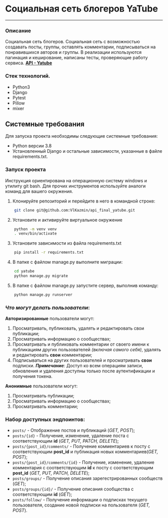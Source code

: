 # Социальная сеть блогеров YaTube  
---
### Описание
Социальная сеть блогеров.
Социальная сеть с возможностью создавать посты, группы, оставлять комментарии, подписываться на понравившихся авторов и группы. В реализации используются пагинация и кеширование, написаны тесты, проверяющие работу сервиса.
**[API - Yatube](https://github.com/VlKazmin/api_final_yatube)**


### Стек технологий.
- Python3
- Django
- Pytest
- Pillow
- mixer

## Системные требования
Для запуска проекта необходимы следующие системные требования:
- Python версии 3.8
- Установленный Django и остальные зависимости, указанные в файле requirements.txt.

### **Запуск проекта**
Инструкция ориентирована на операционную систему windows и утилиту git bash.
Для прочих инструментов используйте аналоги команд для вашего окружения.

1. Клонируйте репозиторий и перейдите в него в командной строке:
```bash
    git clone git@github.com:VlKazmin/api_final_yatube.git
```

2. Установите и активируйте виртуальное окружение
```bash
    python -m venv venv
    . venv/bin/activate
```

3. Установите зависимости из файла requirements.txt
```bash
    pip install -r requirements.txt
```

4. В папке с файлом manage.py выполните миграции:
```bash
    cd yatube
    python manage.py migrate
```

5. В папке с файлом manage.py запустите сервер, выполнив команду:

```bash
    python manage.py runserver
```


### *Что могут делать пользователи*:

**Авторизированные** пользователи могут:
1. Просматривать, публиковать, удалять и редактировать свои публикации;
2. Просматривать информацию о сообществах;
3. Просматривать и публиковать комментарии от своего имени к публикациям других пользователей *(включая самого себя)*, удалять и редактировать **свои** комментарии;
4. Подписываться на других пользователей и просматривать **свои** подписки.
***Примечание***: Доступ ко всем операциям записи, обновления и удаления доступны только после аутентификации и получения токена.

**Анонимные** пользователи могут:
1. Просматривать публикации;
2. Просматривать информацию о сообществах;
3. Просматривать комментарии;

### **Набор доступных эндпоинтов**:
* ```posts/``` - Отображение постов и публикаций (_GET, POST_);
* ```posts/{id}``` - Получение, изменение, удаление поста с соответствующим **id** (_GET, PUT, PATCH, DELETE_);
* ```posts/{post_id}/comments/``` - Получение комментариев к посту с соответствующим **post_id** и публикация новых комментариев(_GET, POST_);
* ```posts/{post_id}/comments/{id}``` - Получение, изменение, удаление комментария с соответствующим **id** к посту с соответствующим **post_id** (_GET, PUT, PATCH, DELETE_);
* ```posts/groups/``` - Получение описания зарегестрированных сообществ (_GET_);
* ```posts/groups/{id}/``` - Получение описания сообщества с соответствующим **id** (_GET_);
* ```posts/follow/``` - Получение информации о подписках текущего пользователя, создание новой подписки на пользователя (_GET, POST_).
